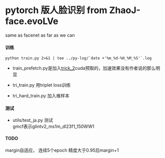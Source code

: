 # pytorch 版人脸识别 from ZhaoJ-face.evoLVe  
same as facenet as far as we can
#### 训练  
    python train.py 2>&1 | tee ../py-log/`date +'%m_%d-%H_%M_%S'`.log  
- train_prefetch.py是加入[trick_2](http://zhuanlan.zhihu.com/p/68191407)cuda预取的，加速效果没有作者说的那么明显  

- tri_train.py 用triplet loss训练  
- tri_hard_train.py 加入难样本  

#### 测试  
- utils/test_ja.py 测试  
  gmcf表示glintv2_ms1m_dl23f1_150WW1

#### TODO  
  margin自适应， 连续5个epoch 精度大于0.95后margin+1  
